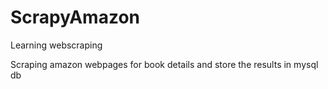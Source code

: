 # ScrapyAmazon

Learning webscraping 

Scraping amazon webpages for book details and store the results in mysql db
